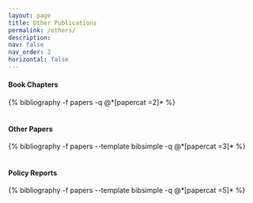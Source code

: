```yaml
---
layout: page
title: Other Publications
permalink: /others/
description:
nav: false 
nav_order: 2
horizontal: false
---
```


<!-- pages/projects.md -->
<h4 class="category">Book Chapters</h4>
<div class="publications">
  {% bibliography -f papers -q @*[papercat =2]* %}
</div>
<br>
<h4 class="category">Other Papers</h4>
<div class="publications">
  {% bibliography -f papers --template bibsimple -q @*[papercat =3]* %}
</div>
<br>
<h4 class="category">Policy Reports</h4>
<div class="publications">
  {% bibliography -f papers --template bibsimple -q @*[papercat =5]* %}
</div>
